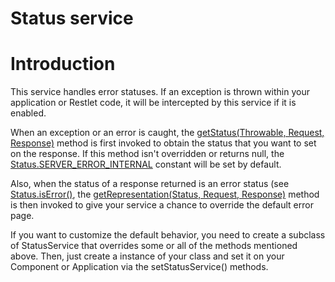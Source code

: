 Status service
==============

Introduction
============

This service handles error statuses. If an exception is thrown within
your application or Restlet code, it will be intercepted by this service
if it is enabled.

When an exception or an error is caught, the [getStatus(Throwable,
Request,
Response)](http://restlet.org/learn/javadocs/1.1/api/org/restlet/service/StatusService.html#getStatus%28java.lang.Throwable,%20org.restlet.data.Request,%20org.restlet.data.Response%29)
method is first invoked to obtain the status that you want to set on the
response. If this method isn't overridden or returns null, the
[Status.SERVER\_ERROR\_INTERNAL](http://restlet.org/learn/javadocs/1.1/api/org/restlet/data/Status.html#SERVER_ERROR_INTERNAL)
constant will be set by default.

Also, when the status of a response returned is an error status (see
[Status.isError()](http://restlet.org/learn/javadocs/1.1/api/org/restlet/data/Status.html#isError%28%29),
the [getRepresentation(Status, Request,
Response)](http://restlet.org/learn/javadocs/1.1/api/org/restlet/service/StatusService.html#getRepresentation%28org.restlet.data.Status,%20org.restlet.data.Request,%20org.restlet.data.Response%29)
method is then invoked to give your service a chance to override the
default error page.

If you want to customize the default behavior, you need to create a
subclass of StatusService that overrides some or all of the methods
mentioned above. Then, just create a instance of your class and set it
on your Component or Application via the setStatusService() methods.

